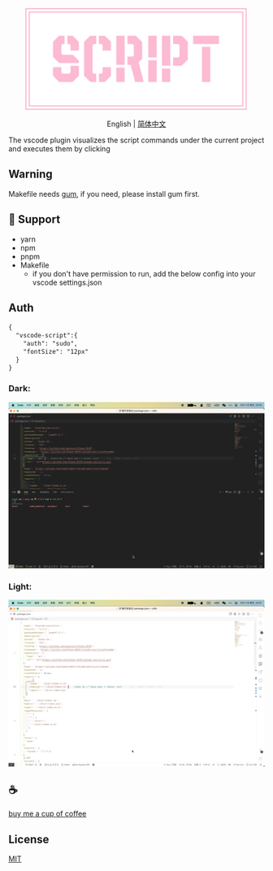 <p align="center">
<img height="200" src="./assets/kv.png" alt="vscode script">
</p>
<p align="center"> English | <a href="./README_zh.md">简体中文</a></p>

The vscode plugin visualizes the script commands under the current project and executes them by clicking

## Warning
Makefile needs [gum](https://github.com/charmbracelet/gum), if you need, please install gum first.

## 💪 Support
- yarn
- npm
- pnpm
- Makefile 
  - if you don't have permission to run, add the below config into your vscode settings.json

## Auth
```
{
  "vscode-script":{
    "auth": "sudo",
    "fontSize": "12px"
  }
}
```

### Dark:
![demo](/assets/dark.gif)

### Light:
![demo](/assets/light.gif)

## :coffee:

[buy me a cup of coffee](https://github.com/Simon-He95/sponsor)

## License

[MIT](./license)
